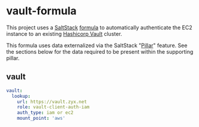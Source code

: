 # vault-formula

This project uses a [SaltStack](http://saltstack.com/community/) [formula](https://docs.saltstack.com/en/latest/topics/development/conventions/formulas.html) to automatically authenticate the EC2 instance to an existing [Hashicorp Vault](https://www.hashicorp.com/products/vault) cluster.

This formula uses data externalized via the SaltStack "[Pillar](https://docs.saltstack.com/en/latest/topics/pillar/)"
feature. See the sections below for the data required to be present within the
supporting pillar.


## vault

```yaml
vault:
  lookup:
    url: https://vault.zyx.net
    role: vault-client-auth-iam
    auth_type: iam or ec2
    mount_point: 'aws'
    
```
